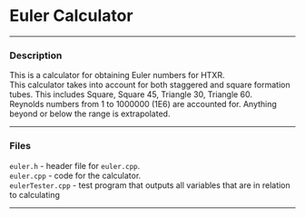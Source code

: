 # Euler Calculator
***
### Description
This is a calculator for obtaining Euler numbers for HTXR.\
This calculator takes into account for both staggered and square formation tubes. This includes Square, Square 45, Triangle 30, Triangle 60.\
Reynolds numbers from 1 to 1000000 (1E6) are accounted for. Anything beyond or below the range is extrapolated.
***
### Files
`euler.h` - header file for `euler.cpp`.\
`euler.cpp` - code for the calculator.\
`eulerTester.cpp` - test program that outputs all variables that are in relation to calculating  
***